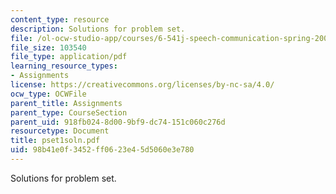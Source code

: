 ```yaml
---
content_type: resource
description: Solutions for problem set.
file: /ol-ocw-studio-app/courses/6-541j-speech-communication-spring-2004/98b41e0f3452ff0623e45d5060e3e780_pset1soln.pdf
file_size: 103540
file_type: application/pdf
learning_resource_types:
- Assignments
license: https://creativecommons.org/licenses/by-nc-sa/4.0/
ocw_type: OCWFile
parent_title: Assignments
parent_type: CourseSection
parent_uid: 918fb024-8d00-9bf9-dc74-151c060c276d
resourcetype: Document
title: pset1soln.pdf
uid: 98b41e0f-3452-ff06-23e4-5d5060e3e780
---
```

Solutions for problem set.